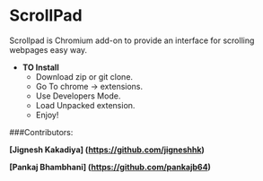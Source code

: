 ScrollPad
=========

Scrollpad is Chromium add-on to provide an interface for scrolling webpages easy way.

* **TO Install**
  - Download zip or git clone.
  - Go To chrome -> extensions.
  - Use Developers Mode.
  - Load Unpacked extension.
  - Enjoy!

###Contributors:

**[Jignesh Kakadiya] (https://github.com/jigneshhk)**

**[Pankaj Bhambhani] (https://github.com/pankajb64)**
